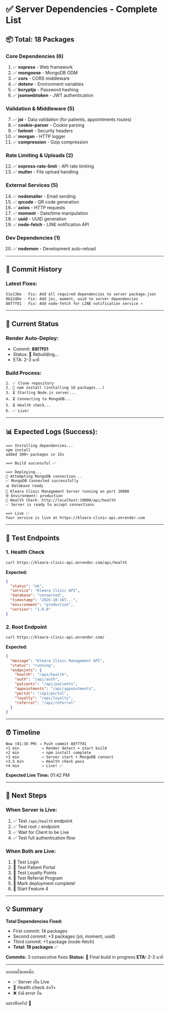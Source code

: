 # ✅ Server Dependencies - Complete List

## 📦 Total: 18 Packages

### Core Dependencies (6)
1. ✅ **express** - Web framework
2. ✅ **mongoose** - MongoDB ODM
3. ✅ **cors** - CORS middleware
4. ✅ **dotenv** - Environment variables
5. ✅ **bcryptjs** - Password hashing
6. ✅ **jsonwebtoken** - JWT authentication

### Validation & Middleware (5)
7. ✅ **joi** - Data validation (for patients, appointments routes)
8. ✅ **cookie-parser** - Cookie parsing
9. ✅ **helmet** - Security headers
10. ✅ **morgan** - HTTP logger
11. ✅ **compression** - Gzip compression

### Rate Limiting & Uploads (2)
12. ✅ **express-rate-limit** - API rate limiting
13. ✅ **multer** - File upload handling

### External Services (5)
14. ✅ **nodemailer** - Email sending
15. ✅ **qrcode** - QR code generation
16. ✅ **axios** - HTTP requests
17. ✅ **moment** - Date/time manipulation
18. ✅ **uuid** - UUID generation
19. ✅ **node-fetch** - LINE notification API

### Dev Dependencies (1)
20. ✅ **nodemon** - Development auto-reload

---

## 🔄 Commit History

### Latest Fixes:
```bash
51e136e - Fix: Add all required dependencies to server package.json
9b22d8e - Fix: Add joi, moment, uuid to server dependencies  
88f7f01 - Fix: Add node-fetch for LINE notification service ⭐
```

---

## 🚀 Current Status

### Render Auto-Deploy:
- Commit: **88f7f01**
- Status: 🔄 Rebuilding...
- ETA: 2-3 นาที

### Build Process:
```
1. ✅ Clone repository
2. 🔄 npm install (installing 18 packages...)
3. ⏳ Starting Node.js server...
4. ⏳ Connecting to MongoDB...
5. ⏳ Health check...
6. ✅ Live!
```

---

## 📊 Expected Logs (Success):

```log
==> Installing dependencies...
npm install
added 300+ packages in 15s

==> Build successful ✅

==> Deploying...
🔄 Attempting MongoDB connection...
✅ MongoDB Connected successfully
📊 Database ready
🏥 Kleara Clinic Management Server running on port 10000
🌐 Environment: production
📱 Health Check: http://localhost:10000/api/health
✅ Server is ready to accept connections

==> Live ✅
Your service is live at https://kleara-clinic-api.onrender.com
```

---

## 🧪 Test Endpoints

### 1. Health Check
```bash
curl https://kleara-clinic-api.onrender.com/api/health
```
**Expected:**
```json
{
  "status": "ok",
  "service": "Kleara Clinic API",
  "database": "connected",
  "timestamp": "2025-10-16T...",
  "environment": "production",
  "version": "1.0.0"
}
```

### 2. Root Endpoint
```bash
curl https://kleara-clinic-api.onrender.com/
```
**Expected:**
```json
{
  "message": "Kleara Clinic Management API",
  "status": "running",
  "endpoints": {
    "health": "/api/health",
    "auth": "/api/auth",
    "patients": "/api/patients",
    "appointments": "/api/appointments",
    "portal": "/api/portal",
    "loyalty": "/api/loyalty",
    "referral": "/api/referral"
  }
}
```

---

## ⏰ Timeline

```
Now (01:38 PM) → Push commit 88f7f01
+1 min          → Render detect + start build
+2 min          → npm install complete
+3 min          → Server start + MongoDB connect
+3.5 min        → Health check pass
+4 min          → Live! ✅
```

**Expected Live Time:** 01:42 PM

---

## 🎯 Next Steps

### When Server is Live:
1. ✅ Test `/api/health` endpoint
2. ✅ Test root `/` endpoint
3. ✅ Wait for Client to be Live
4. ✅ Test full authentication flow

### When Both are Live:
1. 🧪 Test Login
2. 🧪 Test Patient Portal
3. 🧪 Test Loyalty Points
4. 🧪 Test Referral Program
5. 🎉 Mark deployment complete!
6. 🚀 Start Feature 4

---

## 💡 Summary

**Total Dependencies Fixed:** 
- First commit: 14 packages
- Second commit: +3 packages (joi, moment, uuid)
- Third commit: +1 package (node-fetch)
- **Total: 18 packages** ✅

**Commits:** 3 consecutive fixes
**Status:** 🔄 Final build in progress
**ETA:** 2-3 นาที

---

บอกผมได้เลยเมื่อ:
- ✅ Server เป็น Live
- 🎉 Health check สำเร็จ
- ❌ ยังมี error อื่น

ผมรอฟังครับ! 🚀

